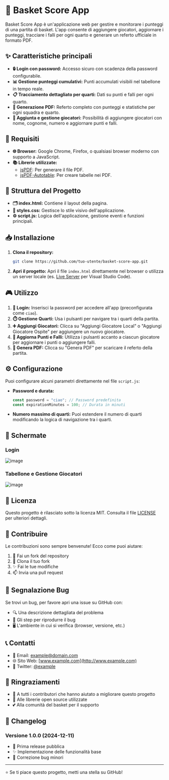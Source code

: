 # 🏀 Basket Score App
Basket Score App è un'applicazione web per gestire e monitorare i punteggi di una partita di basket.
L'app consente di aggiungere giocatori, aggiornare i punteggi, tracciare i falli per ogni quarto e generare un referto ufficiale in formato PDF.

## ✨ Caratteristiche principali
- **🔒 Login con password:** Accesso sicuro con scadenza della password configurabile.
- **📊 Gestione punteggi cumulativi:** Punti accumulati visibili nel tabellone in tempo reale.
- **📋 Tracciamento dettagliato per quarti:** Dati su punti e falli per ogni quarto.
- **📄 Generazione PDF:** Referto completo con punteggi e statistiche per ogni squadra e quarto.
- **👥 Aggiunta e gestione giocatori:** Possibilità di aggiungere giocatori con nome, cognome, numero e aggiornare punti e falli.

## 🔧 Requisiti
- **🌐 Browser:** Google Chrome, Firefox, o qualsiasi browser moderno con supporto a JavaScript.
- **📚 Librerie utilizzate:**
  - [jsPDF](https://github.com/parallax/jsPDF): Per generare il file PDF.
  - [jsPDF-Autotable](https://github.com/simonbengtsson/jsPDF-AutoTable): Per creare tabelle nei PDF.

## 📁 Struttura del Progetto
- **🗂️ index.html:** Contiene il layout della pagina.
- **🎨 styles.css:** Gestisce lo stile visivo dell'applicazione.
- **⚙️ script.js:** Logica dell'applicazione, gestione eventi e funzioni principali.

## 📥 Installazione
1. **Clona il repository:**
   ```bash
   git clone https://github.com/tuo-utente/basket-score-app.git
   ```
2. **Apri il progetto:**
   Apri il file `index.html` direttamente nel browser o utilizza un server locale (es. [Live Server](https://marketplace.visualstudio.com/items?itemName=ritwickdey.LiveServer) per Visual Studio Code).

## 🎮 Utilizzo
1. **🔑 Login:** Inserisci la password per accedere all'app (preconfigurata come `ciao`).
2. **⏱️ Gestione Quarti:** Usa i pulsanti per navigare tra i quarti della partita.
3. **➕ Aggiungi Giocatori:** Clicca su "Aggiungi Giocatore Local" o "Aggiungi Giocatore Ospite" per aggiungere un nuovo giocatore.
4. **🔄 Aggiorna Punti e Falli:** Utilizza i pulsanti accanto a ciascun giocatore per aggiornare i punti o aggiungere falli.
5. **💾 Genera PDF:** Clicca su "Genera PDF" per scaricare il referto della partita.

## ⚙️ Configurazione
Puoi configurare alcuni parametri direttamente nel file `script.js`:
- **Password e durata:**
  ```javascript
  const password = "ciao"; // Password predefinita
  const expirationMinutes = 100; // Durata in minuti
  ```
- **Numero massimo di quarti:**
  Puoi estendere il numero di quarti modificando la logica di navigazione tra i quarti.

## 📸 Schermate
### Login
![image](https://github.com/user-attachments/assets/5a560d20-4528-4ea0-a06a-9772157b751e)

### Tabellone e Gestione Giocatori
![image](https://github.com/user-attachments/assets/fcc91c23-d8ca-489e-8a29-135c0eba22a3)

## 📝 Licenza
Questo progetto è rilasciato sotto la licenza MIT. Consulta il file [LICENSE](LICENSE) per ulteriori dettagli.

## 🤝 Contribuire
Le contribuzioni sono sempre benvenute! Ecco come puoi aiutare:

1. 🍴 Fai un fork del repository
2. 👯 Clona il tuo fork
3. ✨ Fai le tue modifiche
4. 📫 Invia una pull request

## 🐛 Segnalazione Bug
Se trovi un bug, per favore apri una issue su GitHub con:

- 🔍 Una descrizione dettagliata del problema
- 📝 Gli step per riprodurre il bug
- 🖥️ L'ambiente in cui si verifica (browser, versione, etc.)

## 📞 Contatti
- 📧 Email: example@domain.com
- 🌐 Sito Web: [www.example.com](http://www.example.com)
- 💬 Twitter: [@example](https://twitter.com/example)

## 🙏 Ringraziamenti
- 👏 A tutti i contributori che hanno aiutato a migliorare questo progetto
- 🌟 Alle librerie open source utilizzate
- 💕 Alla comunità del basket per il supporto

## 🔄 Changelog
### Versione 1.0.0 (2024-12-11)
- 🎉 Prima release pubblica
- ✨ Implementazione delle funzionalità base
- 🔧 Correzione bug minori

---
⭐️ Se ti piace questo progetto, metti una stella su GitHub!

